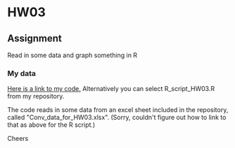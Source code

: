# HW03
## Assignment
Read in some data and graph something in R

### My data

[Here is a link to my code.](R_script_HW03.R) Alternatively you can select R_script_HW03.R from my repository.

The code reads in some data from an excel sheet included in the repository, called "Conv_data_for_HW03.xlsx". (Sorry, couldn't figure out how to link to that as above for the R script.)

Cheers



